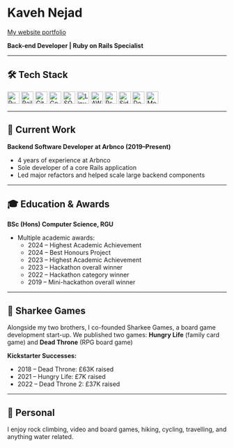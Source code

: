 # Kaveh Nejad
[My website portfolio](https://kaveh-nejad.com)

**Back-end Developer | Ruby on Rails Specialist**

---

## 🛠 Tech Stack

<p>
  <img src="https://img.shields.io/badge/Ruby-red?logo=ruby&logoColor=white&style=for-the-badge" alt="Ruby" height="28"> 
  <img src="https://img.shields.io/badge/Rails-CC0000?logo=rubyonrails&logoColor=white&style=for-the-badge" alt="Rails" height="28"> 
  <img src="https://img.shields.io/badge/Git-F05032?logo=git&logoColor=white&style=for-the-badge" alt="Git" height="28"> 
  <img src="https://img.shields.io/badge/Godot-478CBF?logo=godot-engine&logoColor=white&style=for-the-badge" alt="Godot" height="28"> 
  <img src="https://img.shields.io/badge/SQL-4479A1?logo=postgresql&logoColor=white&style=for-the-badge" alt="SQL" height="28"> 
  <img src="https://img.shields.io/badge/Linux-FCC624?logo=linux&logoColor=black&style=for-the-badge" alt="Linux" height="28"> 
  <img src="https://img.shields.io/badge/AWS-232F3E?logo=amazon-aws&logoColor=white&style=for-the-badge" alt="AWS" height="28"> 
  <img src="https://img.shields.io/badge/Rspec-FF0000?logo=rubygems&logoColor=white&style=for-the-badge" alt="Rspec" height="28"> 
  <img src="https://img.shields.io/badge/Sidekiq-FF0000?logo=rubygems&logoColor=white&style=for-the-badge" alt="Sidekiq" height="28"> 
  <img src="https://img.shields.io/badge/Docker-2496ED?logo=docker&logoColor=white&style=for-the-badge" alt="Docker" height="28"> 
  <img src="https://img.shields.io/badge/Monitoring-DataDog,AppSignal,Rollbar-blue?style=for-the-badge" alt="Monitoring Tools" height="28">
</p>

---

## 💼 Current Work

**Backend Software Developer at Arbnco (2019–Present)**  
- 4 years of experience at Arbnco  
- Sole developer of a core Rails application  
- Led major refactors and helped scale large backend components

---

## 🎓 Education & Awards

**BSc (Hons) Computer Science, RGU**  
- Multiple academic awards:
  - 2024 – Highest Academic Achievement
  - 2024 – Best Honours Project
  - 2023 – Highest Academic Achievement
  - 2023 – Hackathon overall winner
  - 2022 – Hackathon category winner
  - 2019 – Mini-hackathon overall winner

---

## 🎲 Sharkee Games

Alongside my two brothers, I co-founded Sharkee Games, a board game development start-up. We published two games: **Hungry Life** (family card game) and **Dead Throne** (RPG board game)

**Kickstarter Successes:**
- 2018 – Dead Throne: £63K raised
- 2021 – Hungry Life: £7K raised
- 2022 – Dead Throne 2: £37K raised

---

## 👤 Personal

I enjoy rock climbing, video and board games, hiking, cycling, travelling, and anything water related.
